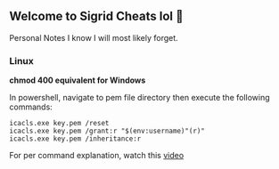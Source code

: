 ## Welcome to Sigrid Cheats lol 🤣

Personal Notes I know I will most likely forget. 

### Linux

**chmod 400 equivalent for Windows**

In powershell, navigate to pem file directory then execute the following commands:

```
icacls.exe key.pem /reset
icacls.exe key.pem /grant:r "$(env:username)"(r)"
icacls.exe key.pem /inheritance:r
```

For per command explanation, watch this [video](https://www.youtube.com/watch?v=P1erVo5X3Bs)
